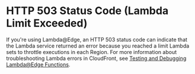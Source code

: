 # HTTP 503 Status Code \(Lambda Limit Exceeded\)<a name="http-503-lambda-limit-execeeded-error"></a>

If you're using Lambda@Edge, an HTTP 503 status code can indicate that the Lambda service returned an error because you reached a limit Lambda sets to throttle executions in each Region\. For more information about troubleshooting Lambda errors in CloudFront, see [Testing and Debugging Lambda@Edge Functions](lambda-edge-testing-debugging.md)\.